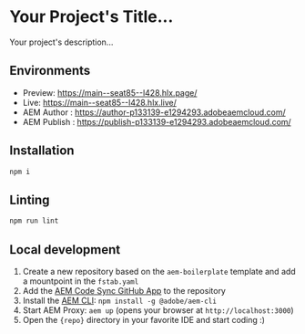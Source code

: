 # Your Project's Title...
Your project's description...

## Environments
- Preview: https://main--seat85--l428.hlx.page/
- Live: https://main--seat85--l428.hlx.live/
- AEM Author : https://author-p133139-e1294293.adobeaemcloud.com/
- AEM Publish : https://publish-p133139-e1294293.adobeaemcloud.com/

## Installation

```sh
npm i
```

## Linting

```sh
npm run lint
```

## Local development

1. Create a new repository based on the `aem-boilerplate` template and add a mountpoint in the `fstab.yaml`
1. Add the [AEM Code Sync GitHub App](https://github.com/apps/aem-code-sync) to the repository
1. Install the [AEM CLI](https://github.com/adobe/helix-cli): `npm install -g @adobe/aem-cli`
1. Start AEM Proxy: `aem up` (opens your browser at `http://localhost:3000`)
1. Open the `{repo}` directory in your favorite IDE and start coding :)
